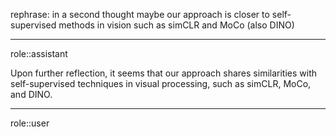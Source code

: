 

rephrase: in a second thought maybe our approach is closer to self-supervised methods in vision such as simCLR and MoCo (also DINO)


<hr class="__chatgpt_plugin">

role::assistant

Upon further reflection, it seems that our approach shares similarities with self-supervised techniques in visual processing, such as simCLR, MoCo, and DINO.

<hr class="__chatgpt_plugin">

role::user

